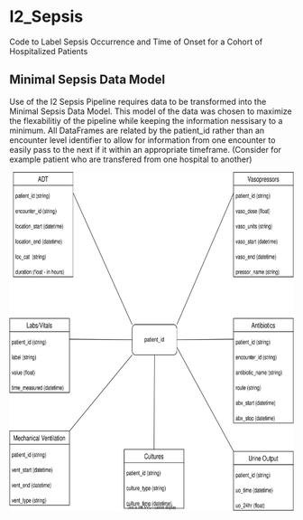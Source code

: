 # I2_Sepsis
Code to Label Sepsis Occurrence and Time of Onset for a Cohort of Hospitalized Patients
<br>
## Minimal Sepsis Data Model

Use of the I2 Sepsis Pipeline requires data to be transformed into the Minimal Sepsis Data Model. This model of the data was chosen to maximize the flexabilitiy of the pipeline while keeping the information nessisary to a minimum. All DataFrames are related by the patient_id rather than an encounter level identifier to allow for information from one encounter to easily pass to the next if it within an appropriate timeframe. (Consider for example patient who are transfered from one hospital to another)

<p align="center">
  <img width="600" height="600" src="/Images/Minimal-Sepsis-Datamodel-min.svg">
</p>


